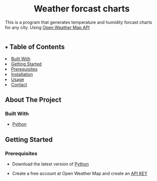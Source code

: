 <br  />

<p  align="center">

<h1  align="center">Weather forcast charts</h1>

  

<p  align="center">

This is a program that generates temperature and humidity forcast charts for any city. Using <a  href="https://openweathermap.org/api">Open Weather Map API</a>

<details  open="open">

<summary><h2  style="display: inline-block">Table of Contents</h2></summary>




<li><a  href="#built-with">Built With</a></li>
</ul>

</li>

<li>
<a  href="#getting-started">Getting Started</a>

<li><a  href="#prerequisites">Prerequisites</a></li>

<li><a  href="#installation">Installation</a></li>

<li><a  href="#usage">Usage</a></li>

</ul>

</li>

<li><a  href="#contact">Contact</a></li>

</ol>

</details>

  

<!-- ABOUT THE PROJECT -->

## About The Project

  
  

### Built With

*  [Python](https://www.python.org/)

## Getting Started

  

### Prerequisites

  

* Download the latest version of [Python](https://www.python.org/)

* Create a free account at Open Weather Map and create an [API KEY](https://home.openweathermap.org/api_keys)

